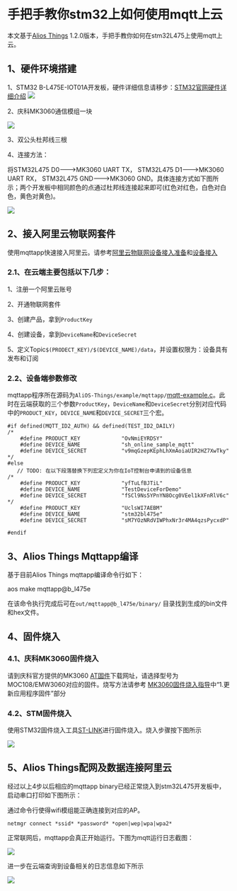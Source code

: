# 手把手教你stm32上如何使用mqtt上云

本文基于[Alios Things](https://github.com/alibaba/AliOS-Things) 1.2.0版本，手把手教你如何在stm32L475上使用mqtt上云。

## 1、硬件环境搭建

1、STM32 B-L475E-IOT01A开发板，硬件详细信息请移步：[STM32官网硬件详细介绍](http://www.st.com/content/st_com/en/products/evaluation-tools/product-evaluation-tools/mcu-eval-tools/stm32-mcu-eval-tools/stm32-mcu-discovery-kits/b-l475e-iot01a.html)
![](https://img.alicdn.com/tfs/TB1J6KLmZLJ8KJjy0FnXXcFDpXa-3968-2976.jpg)

2、庆科MK3060通信模组一块

![](https://img.alicdn.com/tfs/TB1HYMxmRfH8KJjy1XbXXbLdXXa-2976-3968.jpg)

3、双公头杜邦线三根

4、连接方法：

将STM32L475 D0--->MK3060 UART TX， STM32L475 D1--->MK3060 UART RX， STM32L475 GND--->MK3060 GND。具体连接方式如下图所示；两个开发板中相同颜色的点通过杜邦线连接起来即可(红色对红色，白色对白色，黄色对黄色)。

![](https://img.alicdn.com/tfs/TB1k.Sfm3DD8KJjy0FdXXcjvXXa-3968-2976.jpg)



## 2、接入阿里云物联网套件

使用mqttapp快速接入阿里云。请参考[阿里云物联网设备接入准备](https://help.aliyun.com/document_detail/42714.html?spm=5176.doc30530.2.5.eofHfK)和[设备接入](https://help.aliyun.com/document_detail/30530.html?spm=5176.doc42714.2.7.LjopzI)

### 2.1、在云端主要包括以下几步：

1、注册一个阿里云账号

2、开通物联网套件

3、创建产品，拿到`ProductKey`

4、创建设备，拿到`DeviceName`和`DeviceSecret`

5、定义Topic`$(PRODECT_KEY)/$(DEVICE_NAME)/data`，并设置权限为：设备具有发布和订阅

### 2.2、设备端参数修改

mqttapp程序所在源码为`AliOS-Things/example/mqttapp/`[mqtt-example.c](https://github.com/alibaba/AliOS-Things/blob/master/example/mqttapp/mqtt-example.c)。此时在云端获取的三个参数`ProductKey`，`DeviceName`和`DeviceSecret`分别对应代码中的`PRODUCT_KEY`，`DEVICE_NAME`和`DEVICE_SECRET`三个宏。

```
#if defined(MQTT_ID2_AUTH) && defined(TEST_ID2_DAILY)
/*
    #define PRODUCT_KEY             "OvNmiEYRDSY"
    #define DEVICE_NAME             "sh_online_sample_mqtt"
    #define DEVICE_SECRET           "v9mqGzepKEphLhXmAoiaUIR2HZ7XwTky"
*/
#else
   // TODO: 在以下段落替换下列宏定义为你在IoT控制台申请到的设备信息
/*
    #define PRODUCT_KEY             "yfTuLfBJTiL"
    #define DEVICE_NAME             "TestDeviceForDemo"
    #define DEVICE_SECRET           "fSCl9Ns5YPnYN8Ocg0VEel1kXFnRlV6c"
*/
    #define PRODUCT_KEY             "UclsWI7AEBM"
    #define DEVICE_NAME             "stm32bl475e"
    #define DEVICE_SECRET           "sM7YOzNRdVIWPhxNr3r4MA4qzsPycxdP" 

#endif
```

## 3、Alios Things Mqttapp编译

基于目前Alios Things mqttapp编译命令行如下：

aos make mqttapp@b_l475e

在该命令执行完成后可在`out/mqttapp@b_l475e/binary/` 目录找到生成的bin文件和hex文件。

## 4、固件烧入

### 4.1、庆科MK3060固件烧入

请到庆科官方提供的MK3060 [AT固件](http://developer.mxchip.com/developer/md/bWljby1oYW5kYm9vay9Eb3dubG9hZC8zLTIuTWlDT19BVF92Mi4wX0NNRC5tZA)下载网址，请选择型号为MOC108/EMW3060对应的固件。烧写方法请参考 [MK3060固件烧入指导](http://developer.mxchip.com/handbooks/63)中“1.更新应用程序固件”部分

### 4.2、STM固件烧入

使用STM32固件烧入工具[ST-LINK](http://www.st.com/content/st_com/en/products/development-tools/software-development-tools/stm32-software-development-tools/stm32-programmers/stsw-link004.html)进行固件烧入。烧入步骤按下图所示

![](https://img.alicdn.com/tfs/TB1QprXm46I8KJjy0FgXXXXzVXa-937-241.jpg)

## 5、Alios Things配网及数据连接阿里云

经过以上4步以后相应的mqttapp binary已经正常烧入到stm32L475开发板中，启动串口打印如下图所示：

通过命令行使得wifi模组能正确连接到对应的AP。

`netmgr connect *ssid* *password* *open|wep|wpa|wpa2*`

正常联网后，mqttapp会真正开始运行。下图为mqtt运行日志截图：

![](https://img.alicdn.com/tfs/TB1_9CBm8DH8KJjSspnXXbNAVXa-1708-284.jpg)

进一步在云端查询到设备相关的日志信息如下所示

![](https://img.alicdn.com/tfs/TB1kk_ImZLJ8KJjy0FnXXcFDpXa-1875-833.jpg)

